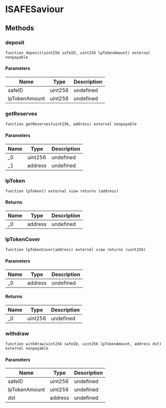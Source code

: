 # ISAFESaviour









## Methods

### deposit

```solidity
function deposit(uint256 safeID, uint256 lpTokenAmount) external nonpayable
```





#### Parameters

| Name | Type | Description |
|---|---|---|
| safeID | uint256 | undefined
| lpTokenAmount | uint256 | undefined

### getReserves

```solidity
function getReserves(uint256, address) external nonpayable
```





#### Parameters

| Name | Type | Description |
|---|---|---|
| _0 | uint256 | undefined
| _1 | address | undefined

### lpToken

```solidity
function lpToken() external view returns (address)
```






#### Returns

| Name | Type | Description |
|---|---|---|
| _0 | address | undefined

### lpTokenCover

```solidity
function lpTokenCover(address) external view returns (uint256)
```





#### Parameters

| Name | Type | Description |
|---|---|---|
| _0 | address | undefined

#### Returns

| Name | Type | Description |
|---|---|---|
| _0 | uint256 | undefined

### withdraw

```solidity
function withdraw(uint256 safeID, uint256 lpTokenAmount, address dst) external nonpayable
```





#### Parameters

| Name | Type | Description |
|---|---|---|
| safeID | uint256 | undefined
| lpTokenAmount | uint256 | undefined
| dst | address | undefined




